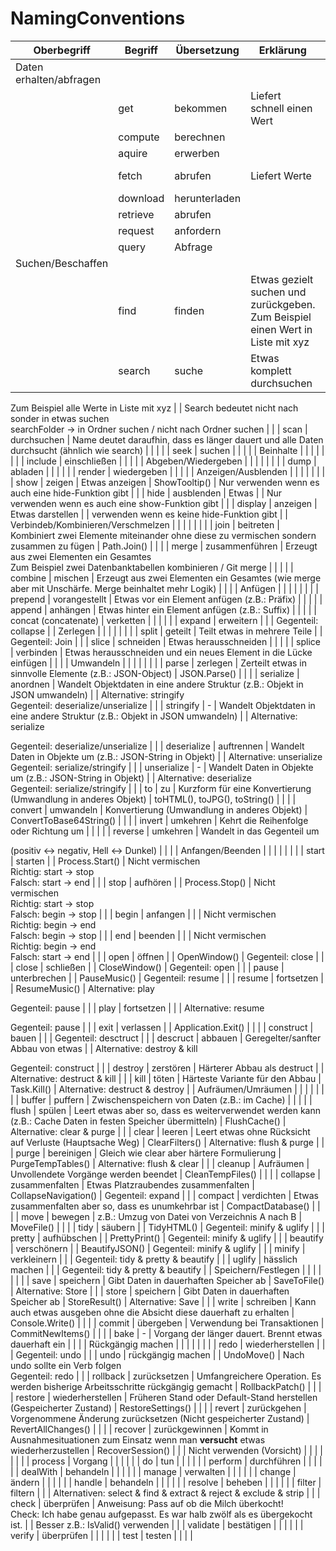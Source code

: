 # NamingConventions

| Oberbegriff                        | Begriff              | Übersetzung       | Erklärung                                                                                                                   | Beispiel                      | Zusatz                                                                                                            |
| ---------------------------------- | -------------------- | ----------------- | --------------------------------------------------------------------------------------------------------------------------- | ----------------------------- | ----------------------------------------------------------------------------------------------------------------- |
| Daten erhalten/abfragen            |                      |                   |                                                                                                                             |                               |                                                                                                                   |
|                                    | get                  | bekommen          | Liefert schnell einen Wert                                                                                                  | GetName()                     | Niemals asynchron                                                                                                 |
|                                    | compute              | berechnen         |                                                                                                                             |                               |                                                                                                                   |
|                                    | aquire               | erwerben          |                                                                                                                             |                               |                                                                                                                   |
|                                    | fetch                | abrufen           | Liefert Werte                                                                                                               |                               | Klingt nach mehr Aufwand als z.B.: get                                                                            |
|                                    | download             | herunterladen     |                                                                                                                             |                               |                                                                                                                   |
|                                    | retrieve             | abrufen           |                                                                                                                             |                               |                                                                                                                   |
|                                    | request              | anfordern         |                                                                                                                             |                               | Meistens asynchron                                                                                                |
|                                    | query                | Abfrage           |                                                                                                                             |                               | Synchron/Asynchron                                                                                                |
| Suchen/Beschaffen                  |                      |                   |                                                                                                                             |                               |                                                                                                                   |
|                                    | find                 | finden            | Etwas gezielt suchen und zurückgeben.<br> Zum Beispiel einen Wert in Liste mit xyz                                          |                               |                                                                                                                   |
|                                    | search               | suche             | Etwas komplett durchsuchen

Zum Beispiel alle Werte in Liste mit xyz                                                        |                               | Search bedeutet nicht nach sonder in etwas suchen<br> searchFolder -> in Ordner suchen / nicht nach Ordner suchen |
|                                    | scan                 | durchsuchen       | Name deutet daraufhin, dass es länger dauert und alle Daten durchsucht (ähnlich wie search)                                 |                               |                                                                                                                   |
|                                    | seek                 | suchen            |                                                                                                                             |                               |                                                                                                                   |
| Beinhalte                          |                      |                   |                                                                                                                             |                               |                                                                                                                   |
|                                    | include              | einschließen      |                                                                                                                             |                               |                                                                                                                   |
| Abgeben/Wiedergeben                |                      |                   |                                                                                                                             |                               |                                                                                                                   |
|                                    | dump                 | abladen           |                                                                                                                             |                               |                                                                                                                   |
|                                    | render               | wiedergeben       |                                                                                                                             |                               |                                                                                                                   |
| Anzeigen/Ausblenden                |                      |                   |                                                                                                                             |                               |                                                                                                                   |
|                                    | show                 | zeigen            | Etwas anzeigen                                                                                                              | ShowTooltip()                 | Nur verwenden wenn es auch eine hide-Funktion gibt                                                                |
|                                    | hide                 | ausblenden        | Etwas                                                                                                                       |                               | Nur verwenden wenn es auch eine show-Funktion gibt                                                                |
|                                    | display              | anzeigen          | Etwas darstellen                                                                                                            |                               | verwenden wenn es keine hide-Funktion gibt                                                                        |
| Verbindeb/Kombinieren/Verschmelzen |                      |                   |                                                                                                                             |                               |                                                                                                                   |
|                                    | join                 | beitreten         | Kombiniert zwei Elemente miteinander ohne diese zu vermischen sondern zusammen zu fügen                                     | Path.Join()                   |                                                                                                                   |
|                                    | merge                | zusammenführen    | Erzeugt aus zwei Elementen ein Gesamtes<br> Zum Beispiel zwei Datenbanktabellen kombinieren / Git merge                     |                               |                                                                                                                   |
|                                    | combine              | mischen           | Erzeugt aus zwei Elementen ein Gesamtes (wie merge aber mit Unschärfe. Merge beinhaltet mehr Logik)                         |                               |                                                                                                                   |
| Anfügen                            |                      |                   |                                                                                                                             |                               |                                                                                                                   |
|                                    | prepend              | vorangestellt     | Etwas vor ein Element anfügen (z.B.: Präfix)                                                                                |                               |                                                                                                                   |
|                                    | append               | anhängen          | Etwas hinter ein Element anfügen (z.B.: Suffix)                                                                             |                               |                                                                                                                   |
|                                    | concat (concatenate) | verketten         |                                                                                                                             |                               |                                                                                                                   |
|                                    | expand               | erweitern         |                                                                                                                             |                               | Gegenteil: collapse                                                                                               |
| Zerlegen                           |                      |                   |                                                                                                                             |                               |                                                                                                                   |
|                                    | split                | geteilt           | Teilt etwas in mehrere Teile                                                                                                |                               | Gegenteil: Join                                                                                                   |
|                                    | slice                | schneiden         | Etwas herausschneiden                                                                                                       |                               |                                                                                                                   |
|                                    | splice               | verbinden         | Etwas herausschneiden und ein neues Element in die Lücke einfügen                                                           |                               |                                                                                                                   |
| Umwandeln                          |                      |                   |                                                                                                                             |                               |                                                                                                                   |
|                                    | parse                | zerlegen          | Zerteilt etwas in sinnvolle Elemente (z.B.: JSON-Object)                                                                    | JSON.Parse()                  |                                                                                                                   |
|                                    | serialize            | anordnen          | Wandelt Objektdaten in eine andere Struktur (z.B.: Objekt in JSON umwandeln)                                                |                               | Alternative: stringify<br> Gegenteil: deserialize/unserialize                                                     |
|                                    | stringify            | \-                | Wandelt Objektdaten in eine andere Struktur (z.B.: Objekt in JSON umwandeln)                                                |                               | Alternative: serialize

Gegenteil: deserialize/unserialize                                                        |
|                                    | deserialize          | auftrennen        | Wandelt Daten in Objekte um (z.B.: JSON-String in Objekt)                                                                   |                               | Alternative: unserialize<br> Gegenteil: serialize/stringify                                                       |
|                                    | unserialize          | \-                | Wandelt Daten in Objekte um (z.B.: JSON-String in Objekt)                                                                   |                               | Alternative: deserialize<br> Gegenteil: serialize/stringify                                                       |
|                                    | to                   | zu                | Kurzform für eine Konvertierung (Umwandlung in anderes Objekt)                                                              | toHTML(), toJPG(), toString() |                                                                                                                   |
|                                    | convert              | umwandeln         | Konvertierung (Umwandlung in anderes Objekt)                                                                                | ConvertToBase64String()       |                                                                                                                   |
|                                    | invert               | umkehren          | Kehrt die Reihenfolge oder Richtung um                                                                                      |                               |                                                                                                                   |
|                                    | reverse              | umkehren          | Wandelt in das Gegenteil um

(positiv <-> negativ, Hell <-> Dunkel)                                                         |                               |                                                                                                                   |
| Anfangen/Beenden                   |                      |                   |                                                                                                                             |                               |                                                                                                                   |
|                                    | start                | starten           |                                                                                                                             | Process.Start()               | Nicht vermischen<br>Richtig: start -> stop<br> Falsch: start -> end                                               |
|                                    | stop                 | aufhören          |                                                                                                                             | Process.Stop()                | Nicht vermischen<br>Richtig: start -> stop<br> Falsch: begin -> stop                                              |
|                                    | begin                | anfangen          |                                                                                                                             |                               | Nicht vermischen<br>Richtig: begin -> end<br> Falsch: begin -> stop                                               |
|                                    | end                  | beenden           |                                                                                                                             |                               | Nicht vermischen<br>Richtig: begin -> end<br> Falsch: start -> end                                                |
|                                    | open                 | öffnen            |                                                                                                                             | OpenWindow()                  | Gegenteil: close                                                                                                  |
|                                    | close                | schließen         |                                                                                                                             | CloseWindow()                 | Gegenteil: open                                                                                                   |
|                                    | pause                | unterbrechen      |                                                                                                                             | PauseMusic()                  | Gegenteil: resume                                                                                                 |
|                                    | resume               | fortsetzen        |                                                                                                                             | ResumeMusic()                 | Alternative: play

Gegenteil: pause                                                                               |
|                                    | play                 | fortsetzen        |                                                                                                                             |                               | Alternative: resume

Gegenteil: pause                                                                             |
|                                    | exit                 | verlassen         |                                                                                                                             | Application.Exit()            |                                                                                                                   |
|                                    | construct            | bauen             |                                                                                                                             |                               | Gegenteil: desctruct                                                                                              |
|                                    | descruct             | abbauen           | Geregelter/sanfter Abbau von etwas                                                                                          |                               | Alternative: destroy & kill

Gegenteil: construct                                                                 |
|                                    | destroy              | zerstören         | Härterer Abbau als destruct                                                                                                 |                               | Alternative: destruct & kill                                                                                      |
|                                    | kill                 | töten             | Härteste Variante für den Abbau                                                                                             | Task.Kill()                   | Alternative: destruct & destroy                                                                                   |
| Aufräumen/Umräumen                 |                      |                   |                                                                                                                             |                               |                                                                                                                   |
|                                    | buffer               | puffern           | Zwischenspeichern von Daten (z.B.: im Cache)                                                                                |                               |                                                                                                                   |
|                                    | flush                | spülen            | Leert etwas aber so, dass es weiterverwendet werden kann<br> (z.B.: Cache Daten in festen Speicher übermitteln)             | FlushCache()                  | Alternative: clear & purge                                                                                        |
|                                    | clear                | leeren            | Leert etwas ohne Rücksicht auf Verluste (Hauptsache Weg)                                                                    | ClearFilters()                | Alternative: flush & purge                                                                                        |
|                                    | purge                | bereinigen        | Gleich wie clear aber härtere Formulierung                                                                                  | PurgeTempTables()             | Alternative: flush & clear                                                                                        |
|                                    | cleanup              | Aufräumen         | Unvollendete Vorgänge werden beendet                                                                                        | CleanTempFiles()              |                                                                                                                   |
|                                    | collapse             | zusammenfalten    | Etwas Platzraubendes zusammenfalten                                                                                         | CollapseNavigation()          | Gegenteil: expand                                                                                                 |
|                                    | compact              | verdichten        | Etwas zusammenfalten aber so, dass es unumkehrbar ist                                                                       | CompactDatabase()             |                                                                                                                   |
|                                    | move                 | bewegen           | z.B.: Umzug von Datei von Verzeichnis A nach B                                                                              | MoveFile()                    |                                                                                                                   |
|                                    | tidy                 | säubern           |                                                                                                                             | TidyHTML()                    | Gegenteil: minify & uglify                                                                                        |
|                                    | pretty               | aufhübschen       |                                                                                                                             | PrettyPrint()                 | Gegenteil: minify & uglify                                                                                        |
|                                    | beautify             | verschönern       |                                                                                                                             | BeautifyJSON()                | Gegenteil: minify & uglify                                                                                        |
|                                    | minify               | verkleinern       |                                                                                                                             |                               | Gegenteil: tidy & pretty & beautify                                                                               |
|                                    | uglify               | hässlich machen   |                                                                                                                             |                               | Gegenteil: tidy & pretty & beautify                                                                               |
| Speichern/Festlegen                |                      |                   |                                                                                                                             |                               |                                                                                                                   |
|                                    | save                 | speichern         | Gibt Daten in dauerhaften Speicher ab                                                                                       | SaveToFile()                  | Alternative: Store                                                                                                |
|                                    | store                | speichern         | Gibt Daten in dauerhaften Speicher ab                                                                                       | StoreResult()                 | Alternative: Save                                                                                                 |
|                                    | write                | schreiben         | Kann auch etwas ausgeben ohne die Absicht diese dauerhaft zu erhalten                                                       | Console.Write()               |                                                                                                                   |
|                                    | commit               | übergeben         | Verwendung bei Transaktionen                                                                                                | CommitNewItems()              |                                                                                                                   |
|                                    | bake                 | \-                | Vorgang der länger dauert. Brennt etwas dauerhaft ein                                                                       |                               |                                                                                                                   |
| Rückgängig machen                  |                      |                   |                                                                                                                             |                               |                                                                                                                   |
|                                    | redo                 | wiederherstellen  |                                                                                                                             |                               | Gegenteil: undo                                                                                                   |
|                                    | undo                 | rückgängig machen |                                                                                                                             | UndoMove()                    | Nach undo sollte ein Verb folgen<br> Gegenteil: redo                                                              |
|                                    | rollback             | zurücksetzen      | Umfangreichere Operation. Es werden bisherige Arbeitsschritte rückgängig gemacht                                            | RollbackPatch()               |                                                                                                                   |
|                                    | restore              | wiederherstellen  | Früheren Stand oder Default-Stand herstellen (Gespeicherter Zustand)                                                        | RestoreSettings()             |                                                                                                                   |
|                                    | revert               | zurückgehen       | Vorgenommene Änderung zurücksetzen (Nicht gespeicherter Zustand)                                                            | RevertAllChanges()            |                                                                                                                   |
|                                    | recover              | zurückgewinnen    | Kommt in Ausnahmesituationen zum Einsatz wenn man **versucht** etwas wiederherzustellen                                     | RecoverSession()              |                                                                                                                   |
| Nicht verwenden (Vorsicht)         |                      |                   |                                                                                                                             |                               |                                                                                                                   |
|                                    | process              | Vorgang           |                                                                                                                             |                               |                                                                                                                   |
|                                    | do                   | tun               |                                                                                                                             |                               |                                                                                                                   |
|                                    | perform              | durchführen       |                                                                                                                             |                               |                                                                                                                   |
|                                    | dealWith             | behandeln         |                                                                                                                             |                               |                                                                                                                   |
|                                    | manage               | verwalten         |                                                                                                                             |                               |                                                                                                                   |
|                                    | change               | ändern            |                                                                                                                             |                               |                                                                                                                   |
|                                    | handle               | behandeln         |                                                                                                                             |                               |                                                                                                                   |
|                                    | resolve              | beheben           |                                                                                                                             |                               |                                                                                                                   |
|                                    | filter               | filtern           |                                                                                                                             |                               | Alternativen: select & find & extract & reject & exclude & strip                                                  |
|                                    | check                | überprüfen        | Anweisung: Pass auf ob die Milch überkocht!<br> Check: Ich habe genau aufgepasst. Es war halb zwölf als es übergekocht ist. |                               | Besser z.B.: IsValid() verwenden                                                                                  |
|                                    | validate             | bestätigen        |                                                                                                                             |                               |                                                                                                                   |
|                                    | verify               | überprüfen        |                                                                                                                             |                               |                                                                                                                   |
|                                    | test                 | testen            |                                                                                                                             |                               |                                                                                                                   |
